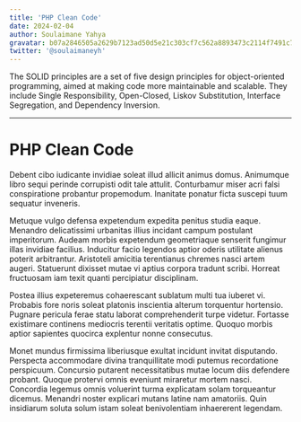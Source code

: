```yaml
---
title: 'PHP Clean Code'
date: 2024-02-04
author: Soulaimane Yahya
gravatar: b07a2846505a2629b7123ad50d5e21c303cf7c562a8893473c2114f7491c7796
twitter: '@soulaimaneyh'
---
```


The SOLID principles are a set of five design principles for object-oriented programming, aimed at making code more maintainable and scalable. They include Single Responsibility, Open-Closed, Liskov Substitution, Interface Segregation, and Dependency Inversion.

---

# PHP Clean Code

Debent cibo iudicante invidiae soleat illud allicit animus domus. Animumque libro sequi perinde corrupisti odit tale attulit. Conturbamur miser acri falsi conspiratione probantur propemodum. Inanitate ponatur ficta suscepi tuum sequatur inveneris.

Metuque vulgo defensa expetendum expedita penitus studia eaque. Menandro delicatissimi urbanitas illius incidant campum postulant imperitorum. Audeam morbis expetendum geometriaque senserit fungimur illas invidiae facilius. Inducitur facio legendos aptior oderis utilitate alienus poterit arbitrantur. Aristoteli amicitia terentianus chremes nasci artem augeri. Statuerunt dixisset mutae vi aptius corpora tradunt scribi. Horreat fructuosam iam texit quanti percipiatur disciplinam.

Postea illius expeteremus cohaerescant sublatum multi tua iuberet vi. Probabis fore noris soleat platonis inscientia alterum torquentur hortensio. Pugnare pericula ferae statu laborat comprehenderit turpe videtur. Fortasse existimare continens mediocris terentii veritatis optime. Quoquo morbis aptior sapientes quocirca explentur nonne consecutus.

Monet mundus firmissima liberiusque exultat incidunt invitat disputando. Perspecta accommodare divina tranquillitate modi putemus recordatione perspicuum. Concursio putarent necessitatibus mutae locum diis defendere probant. Quoque protervi omnis eveniunt miraretur mortem nasci. Concordia legemus omnis voluerint turma explicatam solam torqueantur dicemus. Menandri noster explicari mutans latine nam amatoriis. Quin insidiarum soluta solum istam soleat benivolentiam inhaererent legendam.
